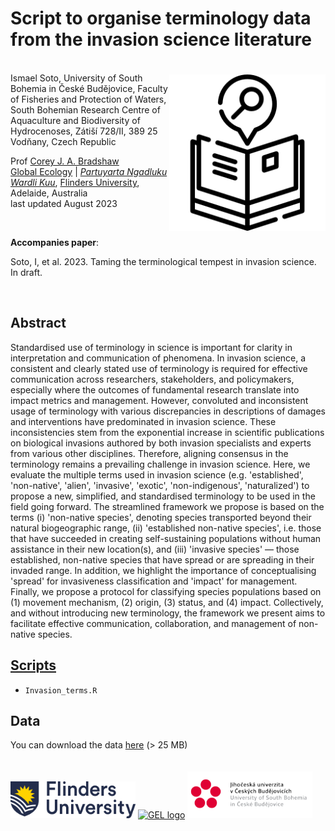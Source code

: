 # Script to organise terminology data from the invasion science literature

<img align="right" src="www/terminology.png" width="250" style="margin-top: 20px">

<br>
Ismael Soto, University of South Bohemia in České Budějovice, Faculty of Fisheries and Protection of Waters, South Bohemian Research Centre of Aquaculture and Biodiversity of Hydrocenoses, Zátiší 728/II, 389 25 Vodňany, Czech Republic 

Prof <a href="https://globalecologyflinders.com/people/#DIRECTOR">Corey J. A. Bradshaw</a> <br>
<a href="http://globalecologyflinders.com" target="_blank">Global Ecology</a> | <em><a href="https://globalecologyflinders.com/partuyarta-ngadluku-wardli-kuu/" target="_blank">Partuyarta Ngadluku Wardli Kuu</a></em>, <a href="http://flinders.edu.au" target="_blank">Flinders University</a>, Adelaide, Australia <br>
last updated August 2023 <br>

<br>

<strong>Accompanies paper</strong>:

Soto, I, et al. 2023. Taming the terminological tempest in invasion science. In draft.

<br>

## Abstract
Standardised use of terminology in science is important for clarity in interpretation and communication of phenomena. In invasion science, a consistent and clearly stated use of terminology is required for effective communication across researchers, stakeholders, and policymakers, especially where the outcomes of fundamental research translate into impact metrics and management. However, convoluted and inconsistent usage of terminology with various discrepancies in descriptions of damages and interventions have predominated in invasion science. These inconsistencies stem from the exponential increase in scientific publications on biological invasions authored by both invasion specialists and experts from various other disciplines. Therefore, aligning consensus in the terminology remains a prevailing challenge in invasion science. Here, we evaluate the multiple terms used in invasion science (e.g. 'established', 'non-native', 'alien', 'invasive', 'exotic', 'non-indigenous', 'naturalized') to propose a new, simplified, and standardised terminology to be used in the field going forward. The streamlined framework we propose is based on the terms (i) 'non-native species', denoting species transported beyond their natural biogeographic range, (ii) 'established non-native species', i.e. those that have succeeded in creating self-sustaining populations without human assistance in their new location(s), and (iii) 'invasive species' — those established, non-native species that have spread or are spreading in their invaded range. In addition, we highlight the importance of conceptualising 'spread' for invasiveness classification and 'impact' for management. Finally, we propose a protocol for classifying species populations based on (1) movement mechanism, (2) origin, (3) status, and (4) impact. Collectively, and without introducing new terminology, the framework we present aims to facilitate effective communication, collaboration, and management of non-native species. 

## <a href="https://github.com/IsmaSA/Invasion-science-terminology/tree/main/scripts">Scripts</a>
- <code>Invasion_terms.R</code>

## Data
You can download the data <a href="https://docs.google.com/spreadsheets/d/1FwVnvjcCN9KzIVwqxpsJxiM8y1Cs4-pj/edit?usp=drive_link&ouid=112604765661978933823&rtpof=true&sd=true">here</a> (> 25 MB)

<a href="https://www.flinders.edu.au"><img align="bottom-left" src="www/Flinders_University_Logo_Horizontal_RGB_Master.png" alt="Flinders University logo" width="200" style="margin-top: 20px"></a>
<a href="https://globalecologyflinders.com"><img align="bottom-left" src="www/GEL Logo Kaurna New Transp.png" alt="GEL logo" width="200" style="margin-top: 20px"></a>
<a href="https://www.jcu.cz/en/"><img align="bottom-left" src="www/jcu.cz.logo.png" alt="JCU-CZ logo" width="200" style="margin-top: 20px"></a>
